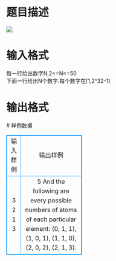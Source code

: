 # 

 
 # 题目描述 
<p>
<img border="0" src="/source/joyoi/tyvj-2339/img/aHR0cDovL3d3dy5qb3lvaS5jbi9wcm9ibGVtL3R5dmotMjMzOS9wcm9ibGVtc19pbWFnZXMvMjcxOC8xNDQyLmpwZw==.jpg"><br></p> 

 
 # 输入格式 
<p>
每一行给出数字N,2<=N<=50<br>下面一行给出N个数字.每个数字在[1,2^32-1]</p> 

 
 # 输出格式 
<p>
</p> 
# 样例数据
<style>
        table,table tr th, table tr td { border:1px solid #0094ff; }
        table { width: 200px; min-height: 25px; line-height: 25px; text-align: center; border-collapse: collapse;}   
    </style>
<table>
	<tr>
		<td>输入样例</td>
		<td>输出样例</td>
	</tr>
<tr><td>3
2 1 3
</td><td>5
And the following are every possible numbers of atoms of each particular element:
(0, 1, 1), (1, 0, 1), (1, 1, 0), (2, 0, 2), (2, 1, 3).</td></tr></table>
